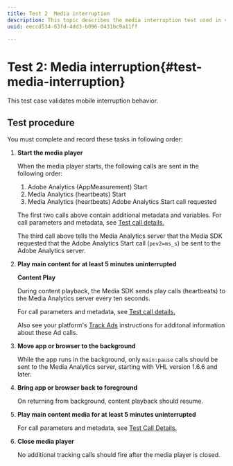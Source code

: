 ```yaml
---
title: Test 2  Media interruption
description: This topic describes the media interruption test used in validation.
uuid: eeccd534-63fd-4dd3-b096-0431bc9a11ff

---
```


# Test 2: Media interruption{#test-media-interruption}

This test case validates mobile interruption behavior.

## Test procedure

You must complete and record these tasks in following order:

1. **Start the media player**

    When the media player starts, the following calls are sent in the following order:

    1. Adobe Analytics (AppMeasurement) Start
    1. Media Analytics (heartbeats) Start
    1. Media Analytics (heartbeats) Adobe Analytics Start call requested

    The first two calls above contain additional metadata and variables. For call parameters and metadata, see [Test call details.](/help/sdk-implement/validation/test-call-details.md#start-the-media-player)

    The third call above tells the Media Analytics server that the Media SDK requested that the Adobe Analytics Start call (`pev2=ms_s`) be sent to the Adobe Analytics server.

1. **Play main content for at least 5 minutes uninterrupted**

    **Content Play**

    During content playback, the Media SDK sends play calls (heartbeats) to the Media Analytics server every ten seconds.

    For call parameters and metadata, see [Test call details.](/help/sdk-implement/validation/test-call-details.md#play-main-content)

    Also see your platform's [Track Ads](/help/sdk-implement/track-ads/track-ads-overview.md) instructions for additonal information about these Ad calls.

1. **Move app or browser to the background**

    While the app runs in the background, only `main:pause` calls should be sent to the Media Analytics server, starting with VHL version 1.6.6 and later.

1. **Bring app or browser back to foreground**

    On returning from background, content playback should resume.

1. **Play main content media for at least 5 minutes uninterrupted**

    For call parameters and metadata, see [Test Call Details.](/help/sdk-implement/validation/test-call-details.md#play-main-content)

1. **Close media player**

    No additional tracking calls should fire after the media player is closed.
